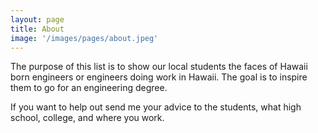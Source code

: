 ```yaml
---
layout: page
title: About
image: '/images/pages/about.jpeg'
---
```

The purpose of this list is to show our local students the faces of Hawaii born engineers or engineers doing work in Hawaii. The goal is to inspire them to go for an engineering degree.

If you want to help out send me your advice to the students, what high school, college, and where you work. 
